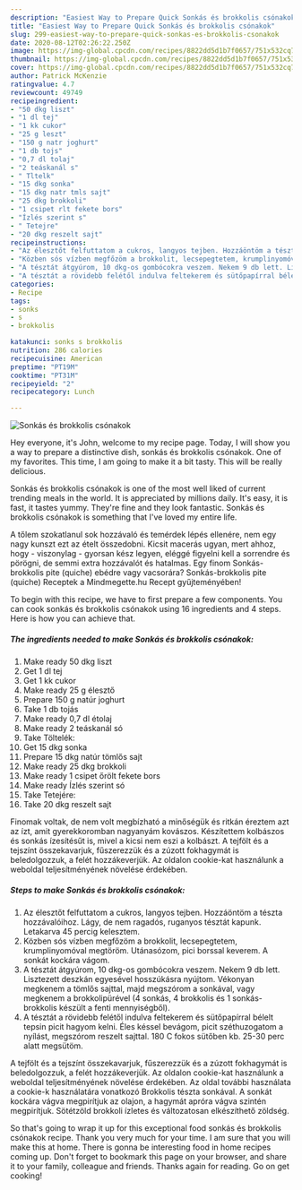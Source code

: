 ```yaml
---
description: "Easiest Way to Prepare Quick Sonkás és brokkolis csónakok"
title: "Easiest Way to Prepare Quick Sonkás és brokkolis csónakok"
slug: 299-easiest-way-to-prepare-quick-sonkas-es-brokkolis-csonakok
date: 2020-08-12T02:26:22.250Z
image: https://img-global.cpcdn.com/recipes/8822dd5d1b7f0657/751x532cq70/sonkas-es-brokkolis-csonakok-recept-foto.jpg
thumbnail: https://img-global.cpcdn.com/recipes/8822dd5d1b7f0657/751x532cq70/sonkas-es-brokkolis-csonakok-recept-foto.jpg
cover: https://img-global.cpcdn.com/recipes/8822dd5d1b7f0657/751x532cq70/sonkas-es-brokkolis-csonakok-recept-foto.jpg
author: Patrick McKenzie
ratingvalue: 4.7
reviewcount: 49749
recipeingredient:
- "50 dkg liszt"
- "1 dl tej"
- "1 kk cukor"
- "25 g leszt"
- "150 g natr joghurt"
- "1 db tojs"
- "0,7 dl tolaj"
- "2 teáskanál s"
- " Tltelk"
- "15 dkg sonka"
- "15 dkg natr tmls sajt"
- "25 dkg brokkoli"
- "1 csipet rlt fekete bors"
- "Ízlés szerint s"
- " Tetejre"
- "20 dkg reszelt sajt"
recipeinstructions:
- "Az élesztőt felfuttatom a cukros, langyos tejben. Hozzáöntöm a tészta hozzávalóihoz. Lágy, de nem ragadós, ruganyos tésztát kapunk. Letakarva 45 percig kelesztem."
- "Közben sós vízben megfőzöm a brokkolit, lecsepegtetem, krumplinyomóval megtöröm. Utánasózom, pici borssal keverem. A sonkát kockára vágom."
- "A tésztát átgyúrom, 10 dkg-os gombócokra veszem. Nekem 9 db lett. Lisztezett deszkán egyesével hosszúkásra nyújtom. Vékonyan megkenem a tömlős sajttal, majd megszórom a sonkával, vagy megkenem a brokkolipürével (4 sonkás, 4 brokkolis és 1 sonkás-brokkolis készült a fenti mennyiségből)."
- "A tésztát a rövidebb felétől indulva feltekerem és sütőpapírral bélelt tepsin picit hagyom kelni. Éles késsel bevágom, picit széthuzogatom a nyílást, megszórom reszelt sajttal. 180 C fokos sütőben kb. 25-30 perc alatt megsütöm."
categories:
- Recipe
tags:
- sonks
- s
- brokkolis

katakunci: sonks s brokkolis 
nutrition: 286 calories
recipecuisine: American
preptime: "PT19M"
cooktime: "PT31M"
recipeyield: "2"
recipecategory: Lunch

---
```



![Sonkás és brokkolis csónakok](https://img-global.cpcdn.com/recipes/8822dd5d1b7f0657/751x532cq70/sonkas-es-brokkolis-csonakok-recept-foto.jpg)

Hey everyone, it's John, welcome to my recipe page. Today, I will show you a way to prepare a distinctive dish, sonkás és brokkolis csónakok. One of my favorites. This time, I am going to make it a bit tasty. This will be really delicious.

Sonkás és brokkolis csónakok is one of the most well liked of current trending meals in the world. It is appreciated by millions daily. It's easy, it is fast, it tastes yummy. They're fine and they look fantastic. Sonkás és brokkolis csónakok is something that I've loved my entire life.

A tőlem szokatlanul sok hozzávaló és temérdek lépés ellenére, nem egy nagy kunszt ezt az ételt összedobni. Kicsit macerás ugyan, mert ahhoz, hogy - viszonylag - gyorsan kész legyen, eléggé figyelni kell a sorrendre és pörögni, de semmi extra hozzávalót és hatalmas. Egy finom Sonkás-brokkolis pite (quiche) ebédre vagy vacsorára? Sonkás-brokkolis pite (quiche) Receptek a Mindmegette.hu Recept gyűjteményében!


To begin with this recipe, we have to first prepare a few components. You can cook sonkás és brokkolis csónakok using 16 ingredients and 4 steps. Here is how you can achieve that.

<!--inarticleads1-->

##### The ingredients needed to make Sonkás és brokkolis csónakok:

1. Make ready 50 dkg liszt
1. Get 1 dl tej
1. Get 1 kk cukor
1. Make ready 25 g élesztő
1. Prepare 150 g natúr joghurt
1. Take 1 db tojás
1. Make ready 0,7 dl étolaj
1. Make ready 2 teáskanál só
1. Take  Töltelék:
1. Get 15 dkg sonka
1. Prepare 15 dkg natúr tömlős sajt
1. Make ready 25 dkg brokkoli
1. Make ready 1 csipet őrölt fekete bors
1. Make ready Ízlés szerint só
1. Take  Tetejére:
1. Take 20 dkg reszelt sajt


Finomak voltak, de nem volt megbízható a minőségük és ritkán éreztem azt az ízt, amit gyerekkoromban nagyanyám kovászos. Készítettem kolbászos és sonkás ízesítésűt is, mivel a kicsi nem eszi a kolbászt. A tejfölt és a tejszínt összekavarjuk, fűszerezzük és a zúzott fokhagymát is beledolgozzuk, a felét hozzákeverjük. Az oldalon cookie-kat használunk a weboldal teljesítményének növelése érdekében. 

<!--inarticleads2-->

##### Steps to make Sonkás és brokkolis csónakok:

1. Az élesztőt felfuttatom a cukros, langyos tejben. Hozzáöntöm a tészta hozzávalóihoz. Lágy, de nem ragadós, ruganyos tésztát kapunk. Letakarva 45 percig kelesztem.
1. Közben sós vízben megfőzöm a brokkolit, lecsepegtetem, krumplinyomóval megtöröm. Utánasózom, pici borssal keverem. A sonkát kockára vágom.
1. A tésztát átgyúrom, 10 dkg-os gombócokra veszem. Nekem 9 db lett. Lisztezett deszkán egyesével hosszúkásra nyújtom. Vékonyan megkenem a tömlős sajttal, majd megszórom a sonkával, vagy megkenem a brokkolipürével (4 sonkás, 4 brokkolis és 1 sonkás-brokkolis készült a fenti mennyiségből).
1. A tésztát a rövidebb felétől indulva feltekerem és sütőpapírral bélelt tepsin picit hagyom kelni. Éles késsel bevágom, picit széthuzogatom a nyílást, megszórom reszelt sajttal. 180 C fokos sütőben kb. 25-30 perc alatt megsütöm.


A tejfölt és a tejszínt összekavarjuk, fűszerezzük és a zúzott fokhagymát is beledolgozzuk, a felét hozzákeverjük. Az oldalon cookie-kat használunk a weboldal teljesítményének növelése érdekében. Az oldal további használata a cookie-k használatára vonatkozó Brokkolis tészta sonkával. A sonkát kockára vágva megpirítjuk az olajon, a hagymát apróra vágva szintén megpirítjuk. Sötétzöld brokkoli ízletes és változatosan elkészíthető zöldség. 

So that's going to wrap it up for this exceptional food sonkás és brokkolis csónakok recipe. Thank you very much for your time. I am sure that you will make this at home. There is gonna be interesting food in home recipes coming up. Don't forget to bookmark this page on your browser, and share it to your family, colleague and friends. Thanks again for reading. Go on get cooking!
